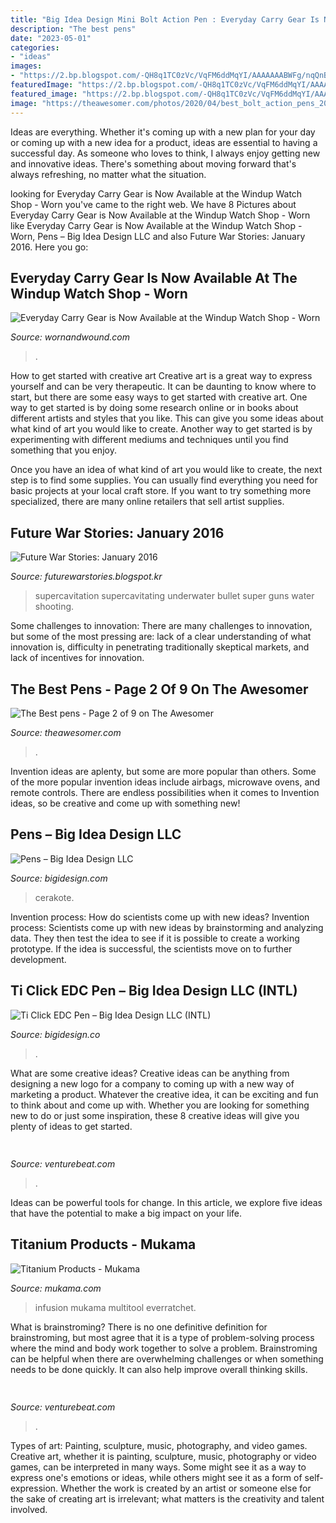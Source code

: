 ```yaml
---
title: "Big Idea Design Mini Bolt Action Pen : Everyday Carry Gear Is Now Available At The Windup Watch Shop"
description: "The best pens"
date: "2023-05-01"
categories:
- "ideas"
images:
- "https://2.bp.blogspot.com/-QH8q1TC0zVc/VqFM6ddMqYI/AAAAAAABWFg/nqQnBkLRLRs/s1600/super-cavitation1.jpg"
featuredImage: "https://2.bp.blogspot.com/-QH8q1TC0zVc/VqFM6ddMqYI/AAAAAAABWFg/nqQnBkLRLRs/s1600/super-cavitation1.jpg"
featured_image: "https://2.bp.blogspot.com/-QH8q1TC0zVc/VqFM6ddMqYI/AAAAAAABWFg/nqQnBkLRLRs/s1600/super-cavitation1.jpg"
image: "https://theawesomer.com/photos/2020/04/best_bolt_action_pens_2020_t-300x250.jpg"
---
```



Ideas are everything. Whether it's coming up with a new plan for your day or coming up with a new idea for a product, ideas are essential to having a successful day. As someone who loves to think, I always enjoy getting new and innovative ideas. There's something about moving forward that's always refreshing, no matter what the situation.

	

		
looking for Everyday Carry Gear is Now Available at the Windup Watch Shop - Worn you've came to the right web. We have 8 Pictures about Everyday Carry Gear is Now Available at the Windup Watch Shop - Worn like Everyday Carry Gear is Now Available at the Windup Watch Shop - Worn, Pens – Big Idea Design LLC and also Future War Stories: January 2016. Here you go:
		
    
## Everyday Carry Gear Is Now Available At The Windup Watch Shop - Worn

<img loading=lazy src="https://wornandwound.com/library/uploads/2021/08/Finch_Runtly_black_shiner_INDEX2.jpg" onerror="this.onerror=null;this.src='https://tse2.mm.bing.net/th?id=OIP.qVp_CWteV3qNr6b-Dy1K5gHaIk&amp;pid=15.1';" alt="Everyday Carry Gear is Now Available at the Windup Watch Shop - Worn">

_Source: wornandwound.com_

>. 

	

How to get started with creative art
Creative art is a great way to express yourself and can be very therapeutic. It can be daunting to know where to start, but there are some easy ways to get started with creative art.
One way to get started is by doing some research online or in books about different artists and styles that you like. This can give you some ideas about what kind of art you would like to create. Another way to get started is by experimenting with different mediums and techniques until you find something that you enjoy.

Once you have an idea of what kind of art you would like to create, the next step is to find some supplies. You can usually find everything you need for basic projects at your local craft store. If you want to try something more specialized, there are many online retailers that sell artist supplies.

    
## Future War Stories: January 2016

<img loading=lazy src="https://2.bp.blogspot.com/-QH8q1TC0zVc/VqFM6ddMqYI/AAAAAAABWFg/nqQnBkLRLRs/s1600/super-cavitation1.jpg" onerror="this.onerror=null;this.src='https://tse3.mm.bing.net/th?id=OIP.-tBlvwv0LGEtZ-hUBMjppgHaE3&amp;pid=15.1';" alt="Future War Stories: January 2016">

_Source: futurewarstories.blogspot.kr_

>supercavitation supercavitating underwater bullet super guns water shooting. 

	

Some challenges to innovation:
There are many challenges to innovation, but some of the most pressing are: lack of a clear understanding of what innovation is, difficulty in penetrating traditionally skeptical markets, and lack of incentives for innovation.

    
## The Best Pens - Page 2 Of 9 On The Awesomer

<img loading=lazy src="https://theawesomer.com/photos/2020/04/best_bolt_action_pens_2020_t-300x250.jpg" onerror="this.onerror=null;this.src='https://tse4.mm.bing.net/th?id=OIP.OgZa9msJmHKkA7iZnCJnGwAAAA&amp;pid=15.1';" alt="The Best pens - Page 2 of 9 on The Awesomer">

_Source: theawesomer.com_

>. 

	

Invention ideas are aplenty, but some are more popular than others. Some of the more popular invention ideas include airbags, microwave ovens, and remote controls. There are endless possibilities when it comes to Invention ideas, so be creative and come up with something new!

    
## Pens – Big Idea Design LLC

<img loading=lazy src="https://cdn.shopify.com/s/files/1/1353/1287/products/5J0A26332_large.jpg?v=1622233042" onerror="this.onerror=null;this.src='https://tse3.mm.bing.net/th?id=OIP.xAMTK6TK3DzMz-pgJDI7xwHaHa&amp;pid=15.1';" alt="Pens – Big Idea Design LLC">

_Source: bigidesign.com_

>cerakote. 

	

Invention process: How do scientists come up with new ideas?
Invention process: Scientists come up with new ideas by brainstorming and analyzing data. They then test the idea to see if it is possible to create a working prototype. If the idea is successful, the scientists move on to further development.

    
## Ti Click EDC Pen – Big Idea Design LLC (INTL)

<img loading=lazy src="https://judgeme.imgix.net/big-idea-design-llc/1626229129__image__original.jpg?auto=format&amp;w=1024" onerror="this.onerror=null;this.src='https://tse1.mm.bing.net/th?id=OIP.pW5dwvCsvbfKF-kYiUIv3gHaJ3&amp;pid=15.1';" alt="Ti Click EDC Pen – Big Idea Design LLC (INTL)">

_Source: bigidesign.co_

>. 

	

What are some creative ideas?
Creative ideas can be anything from designing a new logo for a company to coming up with a new way of marketing a product. Whatever the creative idea, it can be exciting and fun to think about and come up with. Whether you are looking for something new to do or just some inspiration, these 8 creative ideas will give you plenty of ideas to get started.

    
## 

<img loading=lazy src="https://venturebeat.com/wp-content/uploads/2018/09/AirPower.jpg?w=800" onerror="this.onerror=null;this.src='https://tse4.mm.bing.net/th?id=OIP.77Djx9WEhc1GWJsGwDFtugHaFK&amp;pid=15.1';" alt="">

_Source: venturebeat.com_

>. 

	

Ideas can be powerful tools for change. In this article, we explore five ideas that have the potential to make a big impact on your life.

    
## Titanium Products - Mukama

<img loading=lazy src="https://cdn.mukama.com/16668-large_default/gear-infusion-everratchet-titanium-multitool.jpg" onerror="this.onerror=null;this.src='https://tse3.mm.bing.net/th?id=OIP.i9H_vIqNAsd0sTizq-08VgHaHa&amp;pid=15.1';" alt="Titanium Products - Mukama">

_Source: mukama.com_

>infusion mukama multitool everratchet. 

	

What is brainstroming?
There is no one definitive definition for brainstroming, but most agree that it is a type of problem-solving process where the mind and body work together to solve a problem. Brainstroming can be helpful when there are overwhelming challenges or when something needs to be done quickly. It can also help improve overall thinking skills.

    
## 

<img loading=lazy src="https://venturebeat.com/wp-content/uploads/2019/11/see.jpg" onerror="this.onerror=null;this.src='https://tse1.mm.bing.net/th?id=OIP.AhqEY8zgHdeqpYL7IYPd1wHaEi&amp;pid=15.1';" alt="">

_Source: venturebeat.com_

>. 

	

Types of art: Painting, sculpture, music, photography, and video games.
Creative art, whether it is painting, sculpture, music, photography or video games, can be interpreted in many ways. Some might see it as a way to express one's emotions or ideas, while others might see it as a form of self-expression. Whether the work is created by an artist or someone else for the sake of creating art is irrelevant; what matters is the creativity and talent involved.

